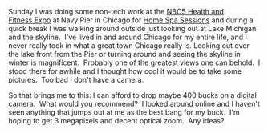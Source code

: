 Sunday I was doing some non-tech work at the [NBC5 Health and
Fitness Expo](http://www.nbc5.com/health/2791599/detail.html?z=dp&dpswid=2283706&dppid=65194)
at Navy Pier in Chicago for [Home Spa
Sessions](http://www.corporatemassages.com/HSS/HSS.htm) and during a
quick break I was walking around outside just looking out at Lake
Michigan and the skyline.  I've lived in and around Chicago for my
entire life, and I never really took in what a great town Chicago really
is. Looking out over the lake front from the Pier or turning around and
seeing the skyline in winter is magnificent.  Probably one of the
greatest views one can behold.  I stood there for awhile and I thought
how cool it would be to take some pictures.  Too bad I don't have a
camera.

So that brings me to this: I can afford to drop maybe 400 bucks on a
digital camera.  What would you recommend?  I looked around online and I
haven't seen anything that jumps out at me as the best bang for my
buck.  I'm hoping to get 3 megapixels and decent optical zoom.  Any
ideas?
